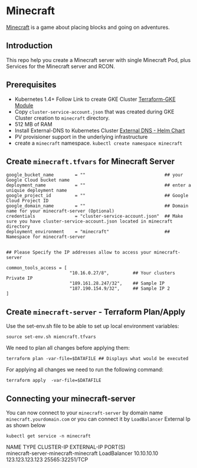 # Minecraft

[Minecraft](https://minecraft.net/en/) is a game about placing blocks and going on adventures.

## Introduction

This repo help you create a Minecraft server with single Minecraft Pod, plus Services for the Minecraft server and RCON.

## Prerequisites

- Kubernetes 1.4+ Follow Link to create GKE Cluster [Terraform-GKE Module](https://github.com/berkayh27/terraform-gke-module)
- Copy `cluster-service-account.json` that was created during GKE Cluster creation to `minecraft` directory.
- 512 MB of RAM
- Install External-DNS to Kubernetes Cluster [External DNS - Helm Chart](https://github.com/helm/charts/tree/master/stable/external-dns)
- PV provisioner support in the underlying infrastructure
- create a `minecraft` namespace. `kubectl create namespace minecraft`

## Create `minecraft.tfvars` for Minecraft Server

```
google_bucket_name        = ""                              ## your Google Cloud bucket name
deployment_name           = ""                              ## enter a uniquie deployment name
google_project_id         = ""                              ## Google Cloud Project ID
google_domain_name        = ""                              ## Domain name for your minecraft-server (Optional)
credentials               = "cluster-service-account.json"  ## Make sure you have cluster-service-account.json located in minecraft directory
deployment_environment    = "minecraft"                     ## Namespace for minecraft-server


## Please Specify the IP addresses allow to access your minecraft-server

common_tools_access = [ 
                        "10.16.0.27/8",         ## Your clusters Private IP
                        "189.161.28.247/32",    ## Sample IP
                        "187.190.154.9/32",     ## Sample IP 2
]
```


## Create `minecraft-server` - Terraform Plan/Apply

Use the set-env.sh file to be able to set up local environment variables:

`source set-env.sh miencraft.tfvars`

We need to plan all changes before applying them:

`terraform plan -var-file=$DATAFILE ## Displays what would be executed`

For applying all changes we need to run the following command:

`terraform apply  -var-file=$DATAFILE`


## Connecting your minecraft-server

You can now connect to your `minecraft-server` by domain name `minecraft.yourdomain.com` or you can connect it by `LoadBalancer` External Ip as shown below

`kubectl get service -n minecraft`

NAME                                   TYPE           CLUSTER-IP       EXTERNAL-IP    PORT(S)          
minecraft-server-minecraft-minecraft   LoadBalancer   10.10.10.10   123.123.123.123   25565:32251/TCP  

